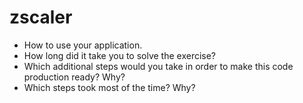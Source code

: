 # zscaler

* How to use your application.
* How long did it take you to solve the exercise?
* Which additional steps would you take in order to make this code production ready? Why?
* Which steps took most of the time? Why?
